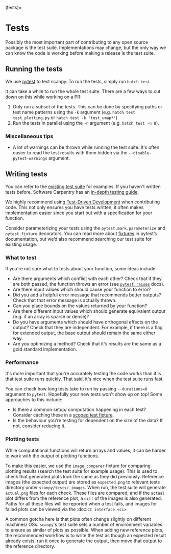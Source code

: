 (tests)=

# Tests

Possibly the most important part of contributing to any open source package is the test suite.
Implementations may change, but the only way we can know the code is working before making a release is the test suite.

## Running the tests

We use [pytest][] to test scanpy.
To run the tests, simply run `hatch test`.

It can take a while to run the whole test suite. There are a few ways to cut down on this while working on a PR:

1. Only run a subset of the tests.
   This can be done by specifying paths or test name patterns using the `-k` argument (e.g. `hatch test test_plotting.py` or `hatch test -k "test_umap*"`)
2. Run the tests in parallel using the `-n` argument (e.g. `hatch test -n 8`).

[pytest]: https://docs.pytest.org/en/stable/

### Miscellaneous tips

- A lot of warnings can be thrown while running the test suite.
  It's often easier to read the test results with them hidden via the `--disable-pytest-warnings` argument.

## Writing tests

You can refer to the [existing test suite][] for examples.
If you haven't written tests before, Software Carpentry has an [in-depth testing guide][].

We highly recommend using [Test-Driven Development][] when contributing code.
This not only ensures you have tests written, it often makes implementation easier since you start out with a specification for your function.

Consider parameterizing your tests using the `pytest.mark.parameterize` and `pytest.fixture` decorators.
You can read more about [fixtures][] in pytest’s documentation, but we’d also recommend searching our test suite for existing usage.

[existing test suite]: https://github.com/scverse/scanpy/tree/main/scanpy/tests
[in-depth testing guide]: https://katyhuff.github.io/2016-07-11-scipy/testing/
[test-driven development]: https://en.wikipedia.org/wiki/Test-driven_development
[fixtures]: https://docs.pytest.org/en/stable/fixture.html

### What to test

If you're not sure what to tests about your function, some ideas include:

- Are there arguments which conflict with each other? Check that if they are both passed, the function throws an error (see [`pytest.raises`][] docs).
- Are there input values which should cause your function to error?
- Did you add a helpful error message that recommends better outputs? Check that that error message is actually thrown.
- Can you place bounds on the values returned by your function?
- Are there different input values which should generate equivalent output (e.g. if an array is sparse or dense)?
- Do you have arguments which should have orthogonal effects on the output? Check that they are independent. For example, if there is a flag for extended output, the base output should remain the same either way.
- Are you optimizing a method? Check that it's results are the same as a gold standard implementation.

[`pytest.raises`]: https://docs.pytest.org/en/stable/assert.html#assertions-about-expected-exceptions

### Performance

It's more important that you're accurately testing the code works than it is that test suite runs quickly.
That said, it's nice when the test suite runs fast.

You can check how long tests take to run by passing `--durations=0` argument to `pytest`.
Hopefully your new tests won't show up on top!
Some approaches to this include:

- Is there a common setup/ computation happening in each test? Consider caching these in a [scoped test fixture][].
- Is the behaviour you're testing for dependent on the size of the data? If not, consider reducing it.

[scoped test fixture]: https://docs.pytest.org/en/stable/fixture.html#sharing-test-data

### Plotting tests

While computational functions will return arrays and values, it can be harder to work with the output of plotting functions.

To make this easier, we use the `image_comparer` fixture for comparing plotting results (search the test suite for example usage).
This is used to check that generated plots look the same as they did previously.
Reference images (the expected output) are stored as `expected.png` to relevant tests directory under `scanpy/tests/_images`.
When run, the test suite will generate `actual.png` files for each check.
These files are compared, and if the `actual` plot differs from the reference plot, a `diff` of the images is also generated.
Paths for all these files will be reported when a test fails, and images for failed plots can be viewed via the :doc:`CI interface <ci>`.

A common gotcha here is that plots often change slightly on different machines/ OSs.
`scanpy`'s test suite sets a number of environment variables to ensure as similar of plots as possible.
When adding new reference plots, the recommended workflow is to write the test as though an expected result already exists, run it once to generate the output, then move that output to the reference directory.
